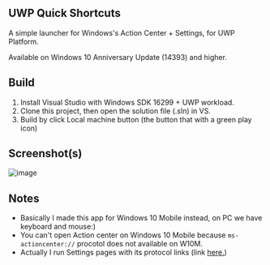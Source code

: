 ## UWP Quick Shortcuts
A simple launcher for Windows's Action Center + Settings, for UWP Platform.

Available on Windows 10 Anniversary Update (14393) and higher.

## Build
1. Install Visual Studio with Windows SDK 16299 + UWP workload.
2. Clone this project, then open the solution file (.sln) in VS.
3. Build by click Local machine button (the button that with a green play icon)

## Screenshot(s)
![image](https://user-images.githubusercontent.com/77564176/188419704-6c0e8077-277b-4248-b3dd-0d658fe4bf72.png)

## Notes
* Basically I made this app for Windows 10 Mobile instead, on PC we have keyboard and mouse:)
* You can't open Action center on Windows 10 Mobile because ```ms-actioncenter://``` procotol does not available on W10M.
* Actually I run Settings pages with its protocol links (link [here.](https://docs.microsoft.com/en-us/windows/uwp/launch-resume/launch-settings-app))